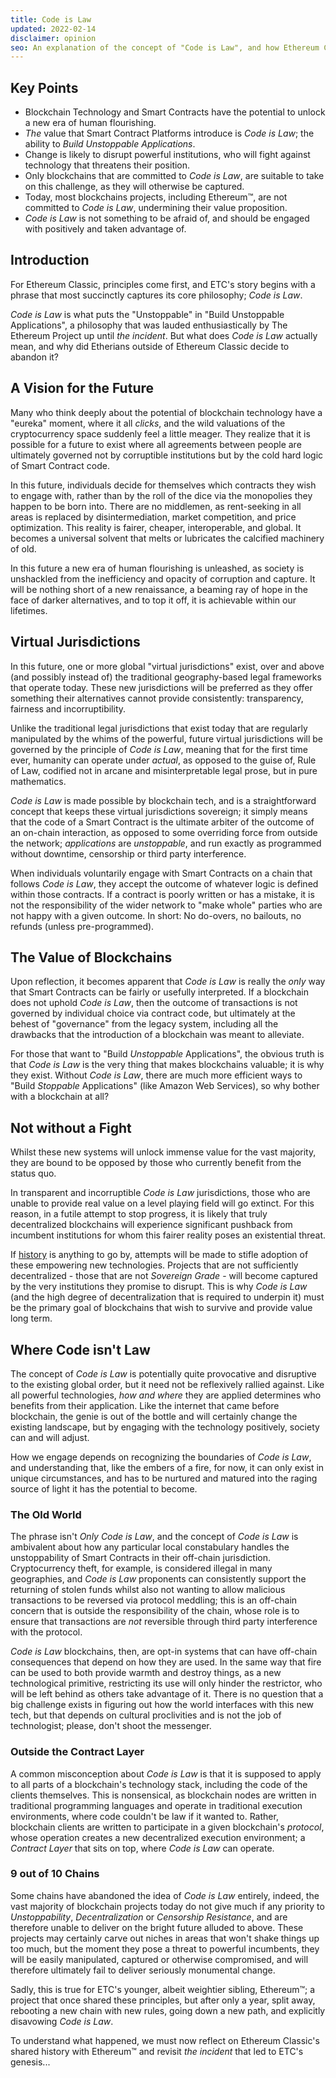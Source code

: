 ```yaml
---
title: Code is Law
updated: 2022-02-14
disclaimer: opinion
seo: An explanation of the concept of "Code is Law", and how Ethereum Classic is one of the few blockchain projects that allow this bright future to unfold.
---
```


## Key Points

- Blockchain Technology and Smart Contracts have the potential to unlock a new era of human flourishing.
- _The_ value that Smart Contract Platforms introduce is _Code is Law_; the ability to _Build Unstoppable Applications_.
- Change is likely to disrupt powerful institutions, who will fight against technology that threatens their position.
- Only blockchains that are committed to _Code is Law_, are suitable to take on this challenge, as they will otherwise be captured.
- Today, most blockchains projects, including Ethereum™, are not committed to _Code is Law_, undermining their value proposition.
- _Code is Law_ is not something to be afraid of, and should be engaged with positively and taken advantage of.

## Introduction

For Ethereum Classic, principles come first, and ETC's story begins with a phrase that most succinctly captures its core philosophy; _Code is Law_.

_Code is Law_ is what puts the "Unstoppable" in "Build Unstoppable Applications", a philosophy that was lauded enthusiastically by The Ethereum Project up until _the incident_. But what does _Code is Law_ actually mean, and why did Etherians outside of Ethereum Classic decide to abandon it?

## A Vision for the Future

Many who think deeply about the potential of blockchain technology have a "eureka" moment, where it all _clicks_, and the wild valuations of the cryptocurrency space suddenly feel a little meager. They realize that it is possible for a future to exist where all agreements between people are ultimately governed not by corruptible institutions but by the cold hard logic of Smart Contract code.

In this future, individuals decide for themselves which contracts they wish to engage with, rather than by the roll of the dice via the monopolies they happen to be born into. There are no middlemen, as rent-seeking in all areas is replaced by disintermediation, market competition, and price optimization. This reality is fairer, cheaper, interoperable, and global. It becomes a universal solvent that melts or lubricates the calcified machinery of old.

In this future a new era of human flourishing is unleashed, as society is unshackled from the inefficiency and opacity of corruption and capture. It will be nothing short of a new renaissance, a beaming ray of hope in the face of darker alternatives, and to top it off, it is achievable within our lifetimes.

## Virtual Jurisdictions

In this future, one or more global "virtual jurisdictions" exist, over and above (and possibly instead of) the traditional geography-based legal frameworks that operate today. These new jurisdictions will be preferred as they offer something their alternatives cannot provide consistently: transparency, fairness and incorruptibility.

Unlike the traditional legal jurisdictions that exist today that are regularly manipulated by the whims of the powerful, future virtual jurisdictions will be governed by the principle of _Code is Law_, meaning that for the first time ever, humanity can operate under _actual_, as opposed to the guise of, Rule of Law, codified not in arcane and misinterpretable legal prose, but in pure mathematics.

_Code is Law_ is made possible by blockchain tech, and is a straightforward concept that keeps these virtual jurisdictions sovereign; it simply means that the code of a Smart Contract is the ultimate arbiter of the outcome of an on-chain interaction, as opposed to some overriding force from outside the network; _applications_ are _unstoppable_, and run exactly as programmed without downtime, censorship or third party interference.

When individuals voluntarily engage with Smart Contracts on a chain that follows _Code is Law_, they accept the outcome of whatever logic is defined within those contracts. If a contract is poorly written or has a mistake, it is not the responsibility of the wider network to "make whole" parties who are not happy with a given outcome. In short: No do-overs, no bailouts, no refunds (unless pre-programmed).

## The Value of Blockchains

Upon reflection, it becomes apparent that _Code is Law_ is really the _only_ way that Smart Contracts can be fairly or usefully interpreted. If a blockchain does not uphold _Code is Law_, then the outcome of transactions is not governed by individual choice via contract code, but ultimately at the behest of "governance" from the legacy system, including all the drawbacks that the introduction of a blockchain was meant to alleviate.

For those that want to "Build _Unstoppable_ Applications", the obvious truth is that _Code is Law_ is the very thing that makes blockchains valuable; it is why they exist. Without _Code is Law_, there are much more efficient ways to "Build _Stoppable_ Applications" (like Amazon Web Services), so why bother with a blockchain at all?

## Not without a Fight

Whilst these new systems will unlock immense value for the vast majority, they are bound to be opposed by those who currently benefit from the status quo.

In transparent and incorruptible _Code is Law_ jurisdictions, those who are unable to provide real value on a level playing field will go extinct. For this reason, in a futile attempt to stop progress, it is likely that truly decentralized blockchains will experience significant pushback from incumbent institutions for whom this fairer reality poses an existential threat.

If [history](https://www.eff.org/wp/riaa-v-people-five-years-later) is anything to go by, attempts will be made to stifle adoption of these empowering new technologies. Projects that are not sufficiently decentralized - those that are not _Sovereign Grade_ - will become captured by the very institutions they promise to disrupt. This is why _Code is Law_ (and the high degree of decentralization that is required to underpin it) must be the primary goal of blockchains that wish to survive and provide value long term.

## Where Code isn't Law

The concept of _Code is Law_ is potentially quite provocative and disruptive to the existing global order, but it need not be reflexively rallied against. Like all powerful technologies, _how and where_ they are applied determines who benefits from their application. Like the internet that came before blockchain, the genie is out of the bottle and will certainly change the existing landscape, but by engaging with the technology positively, society can and will adjust.

How we engage depends on recognizing the boundaries of _Code is Law_, and understanding that, like the embers of a fire, for now, it can only exist in unique circumstances, and has to be nurtured and matured into the raging source of light it has the potential to become.

### The Old World

The phrase isn't _Only Code is Law_, and the concept of _Code is Law_ is ambivalent about how any particular local constabulary handles the unstoppability of Smart Contracts in their off-chain jurisdiction. Cryptocurrency theft, for example, is considered illegal in many geographies, and _Code is Law_ proponents can consistently support the returning of stolen funds whilst also not wanting to allow malicious transactions to be reversed via protocol meddling; this is an off-chain concern that is outside the responsibility of the chain, whose role is to ensure that transactions are _not_ reversible through third party interference with the protocol.

_Code is Law_ blockchains, then, are opt-in systems that can have off-chain consequences that depend on how they are used. In the same way that fire can be used to both provide warmth and destroy things, as a new technological primitive, restricting its use will only hinder the restrictor, who will be left behind as others take advantage of it. There is no question that a big challenge exists in figuring out how the world interfaces with this new tech, but that depends on cultural proclivities and is not the job of technologist; please, don't shoot the messenger.

### Outside the Contract Layer

A common misconception about _Code is Law_ is that it is supposed to apply to all parts of a blockchain's technology stack, including the code of the clients themselves. This is nonsensical, as blockchain nodes are written in traditional programming languages and operate in traditional execution environments, where code couldn't be law if it wanted to. Rather, blockchain clients are written to participate in a given blockchain's _protocol_, whose operation creates a new decentralized execution environment; a _Contract Layer_ that sits on top, where _Code is Law_ can operate.

### 9 out of 10 Chains

Some chains have abandoned the idea of _Code is Law_ entirely, indeed, the vast majority of blockchain projects today do not give much if any priority to _Unstoppability_, _Decentralization_ or _Censorship Resistance_, and are therefore unable to deliver on the bright future alluded to above. These projects may certainly carve out niches in areas that won't shake things up too much, but the moment they pose a threat to powerful incumbents, they will be easily manipulated, captured or otherwise compromised, and will therefore ultimately fail to deliver seriously monumental change.

Sadly, this is true for ETC's younger, albeit weightier sibling, Ethereum™; a project that once shared these principles, but after only a year, split away, rebooting a new chain with new rules, going down a new path, and explicitly disavowing _Code is Law_.

To understand what happened, we must now reflect on Ethereum Classic's shared history with Ethereum™ and revisit _the incident_ that led to ETC's genesis...
